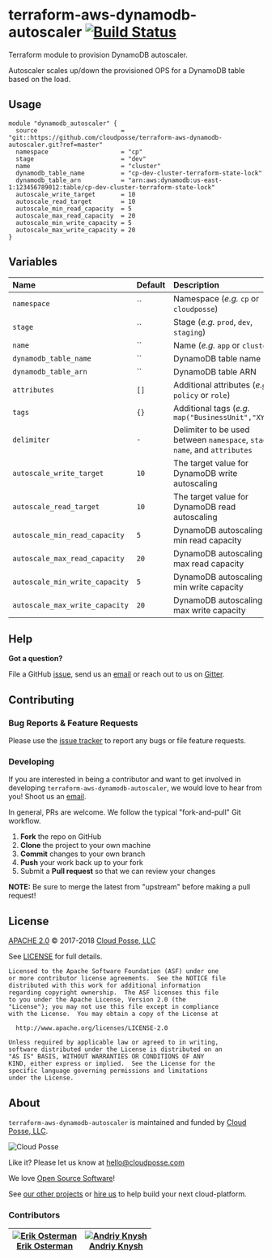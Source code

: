 # terraform-aws-dynamodb-autoscaler [![Build Status](https://travis-ci.org/cloudposse/terraform-aws-dynamodb-autoscaler.svg?branch=master)](https://travis-ci.org/cloudposse/terraform-aws-dynamodb-autoscaler)

Terraform module to provision DynamoDB autoscaler.

Autoscaler scales up/down the provisioned OPS for a DynamoDB table based on the load.


## Usage

```hcl
module "dynamodb_autoscaler" {
  source                       = "git::https://github.com/cloudposse/terraform-aws-dynamodb-autoscaler.git?ref=master"
  namespace                    = "cp"
  stage                        = "dev"
  name                         = "cluster"
  dynamodb_table_name          = "cp-dev-cluster-terraform-state-lock"
  dynamodb_table_arn           = "arn:aws:dynamodb:us-east-1:123456789012:table/cp-dev-cluster-terraform-state-lock"
  autoscale_write_target       = 10
  autoscale_read_target        = 10
  autoscale_min_read_capacity  = 5
  autoscale_max_read_capacity  = 20
  autoscale_min_write_capacity = 5
  autoscale_max_write_capacity = 20
}
```


## Variables

|  Name                            |  Default     |  Description                                                                    | Required |
|:---------------------------------|:-------------|:--------------------------------------------------------------------------------|:--------:|
| `namespace`                      | ``           | Namespace (_e.g._ `cp` or `cloudposse`)                                         | Yes      |
| `stage`                          | ``           | Stage (_e.g._ `prod`, `dev`, `staging`)                                         | Yes      |
| `name`                           | ``           | Name  (_e.g._ `app` or `cluster`)                                               | Yes      |
| `dynamodb_table_name`            | ``           | DynamoDB table name                                                             | Yes      |
| `dynamodb_table_arn`             | ``           | DynamoDB table ARN                                                              | Yes      |
| `attributes`                     | `[]`         | Additional attributes (_e.g._ `policy` or `role`)                               | No       |
| `tags`                           | `{}`         | Additional tags  (_e.g._ `map("BusinessUnit","XYZ")`                            | No       |
| `delimiter`                      | `-`          | Delimiter to be used between `namespace`, `stage`, `name`, and `attributes`     | No       |
| `autoscale_write_target`         | `10`         | The target value for DynamoDB write autoscaling                                 | No       |
| `autoscale_read_target`          | `10`         | The target value for DynamoDB read autoscaling                                  | No       |
| `autoscale_min_read_capacity`    | `5`          | DynamoDB autoscaling min read capacity                                          | No       |
| `autoscale_max_read_capacity`    | `20`         | DynamoDB autoscaling max read capacity                                          | No       |
| `autoscale_min_write_capacity`   | `5`          | DynamoDB autoscaling min write capacity                                         | No       |
| `autoscale_max_write_capacity`   | `20`         | DynamoDB autoscaling max write capacity                                         | No       |



## Help

**Got a question?**

File a GitHub [issue](https://github.com/cloudposse/terraform-aws-dynamodb-autoscaler/issues), send us an [email](mailto:hello@cloudposse.com) or reach out to us on [Gitter](https://gitter.im/cloudposse/).


## Contributing

### Bug Reports & Feature Requests

Please use the [issue tracker](https://github.com/cloudposse/terraform-aws-dynamodb-autoscaler/issues) to report any bugs or file feature requests.

### Developing

If you are interested in being a contributor and want to get involved in developing `terraform-aws-dynamodb-autoscaler`, we would love to hear from you! Shoot us an [email](mailto:hello@cloudposse.com).

In general, PRs are welcome. We follow the typical "fork-and-pull" Git workflow.

 1. **Fork** the repo on GitHub
 2. **Clone** the project to your own machine
 3. **Commit** changes to your own branch
 4. **Push** your work back up to your fork
 5. Submit a **Pull request** so that we can review your changes

**NOTE:** Be sure to merge the latest from "upstream" before making a pull request!


## License

[APACHE 2.0](LICENSE) © 2017-2018 [Cloud Posse, LLC](https://cloudposse.com)

See [LICENSE](LICENSE) for full details.

    Licensed to the Apache Software Foundation (ASF) under one
    or more contributor license agreements.  See the NOTICE file
    distributed with this work for additional information
    regarding copyright ownership.  The ASF licenses this file
    to you under the Apache License, Version 2.0 (the
    "License"); you may not use this file except in compliance
    with the License.  You may obtain a copy of the License at

      http://www.apache.org/licenses/LICENSE-2.0

    Unless required by applicable law or agreed to in writing,
    software distributed under the License is distributed on an
    "AS IS" BASIS, WITHOUT WARRANTIES OR CONDITIONS OF ANY
    KIND, either express or implied.  See the License for the
    specific language governing permissions and limitations
    under the License.


## About

`terraform-aws-dynamodb-autoscaler` is maintained and funded by [Cloud Posse, LLC][website].

![Cloud Posse](https://cloudposse.com/logo-300x69.png)


Like it? Please let us know at <hello@cloudposse.com>

We love [Open Source Software](https://github.com/cloudposse/)!

See [our other projects][community]
or [hire us][hire] to help build your next cloud-platform.

  [website]: http://cloudposse.com/
  [community]: https://github.com/cloudposse/
  [hire]: http://cloudposse.com/contact/

### Contributors


| [![Erik Osterman][erik_img]][erik_web]<br/>[Erik Osterman][erik_web] | [![Andriy Knysh][andriy_img]][andriy_web]<br/>[Andriy Knysh][andriy_web] |
|-------------------------------------------------------|------------------------------------------------------------------|

  [erik_img]: http://s.gravatar.com/avatar/88c480d4f73b813904e00a5695a454cb?s=144
  [erik_web]: https://github.com/osterman/
  [andriy_img]: https://avatars0.githubusercontent.com/u/7356997?v=4&u=ed9ce1c9151d552d985bdf5546772e14ef7ab617&s=144
  [andriy_web]: https://github.com/aknysh/
